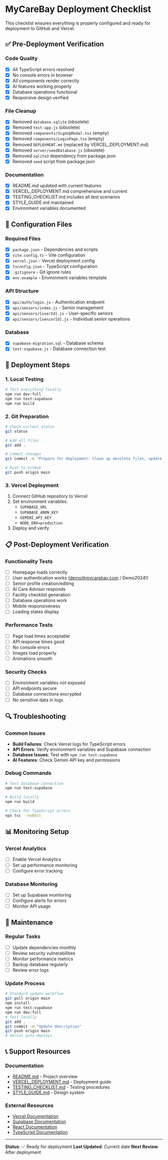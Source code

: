 # MyCareBay Deployment Checklist

This checklist ensures everything is properly configured and ready for deployment to GitHub and Vercel.

## ✅ Pre-Deployment Verification

### Code Quality
- [x] All TypeScript errors resolved
- [x] No console errors in browser
- [x] All components render correctly
- [x] AI features working properly
- [x] Database operations functional
- [x] Responsive design verified

### File Cleanup
- [x] Removed `database.sqlite` (obsolete)
- [x] Removed `test-app.js` (obsolete)
- [x] Removed `components/SignUpModal.tsx` (empty)
- [x] Removed `components/LoginPage.tsx` (empty)
- [x] Removed `DEPLOYMENT.md` (replaced by VERCEL_DEPLOYMENT.md)
- [x] Removed `server/seedDatabase.js` (obsolete)
- [x] Removed `sqlite3` dependency from package.json
- [x] Removed `seed` script from package.json

### Documentation
- [x] README.md updated with current features
- [x] VERCEL_DEPLOYMENT.md comprehensive and current
- [x] TESTING_CHECKLIST.md includes all test scenarios
- [x] STYLE_GUIDE.md maintained
- [x] Environment variables documented

## 🔧 Configuration Files

### Required Files
- [x] `package.json` - Dependencies and scripts
- [x] `vite.config.ts` - Vite configuration
- [x] `vercel.json` - Vercel deployment config
- [x] `tsconfig.json` - TypeScript configuration
- [x] `.gitignore` - Git ignore rules
- [x] `env.example` - Environment variables template

### API Structure
- [x] `api/auth/login.js` - Authentication endpoint
- [x] `api/seniors/index.js` - Senior management
- [x] `api/seniors/[userId].js` - User-specific seniors
- [x] `api/seniors/[seniorId].js` - Individual senior operations

### Database
- [x] `supabase-migration.sql` - Database schema
- [x] `test-supabase.js` - Database connection test

## 🚀 Deployment Steps

### 1. Local Testing
```bash
# Test everything locally
npm run dev:full
npm run test:supabase
npm run build
```

### 2. Git Preparation
```bash
# Check current status
git status

# Add all files
git add .

# Commit changes
git commit -m "Prepare for deployment: Clean up obsolete files, update documentation, and finalize configuration"

# Push to GitHub
git push origin main
```

### 3. Vercel Deployment
1. Connect GitHub repository to Vercel
2. Set environment variables:
   - `SUPABASE_URL`
   - `SUPABASE_ANON_KEY`
   - `GEMINI_API_KEY`
   - `NODE_ENV=production`
3. Deploy and verify

## 📋 Post-Deployment Verification

### Functionality Tests
- [ ] Homepage loads correctly
- [ ] User authentication works (demo@mycarebay.com / Demo2024!)
- [ ] Senior profile creation/editing
- [ ] AI Care Advisor responds
- [ ] Facility checklist generation
- [ ] Database operations work
- [ ] Mobile responsiveness
- [ ] Loading states display

### Performance Tests
- [ ] Page load times acceptable
- [ ] API response times good
- [ ] No console errors
- [ ] Images load properly
- [ ] Animations smooth

### Security Checks
- [ ] Environment variables not exposed
- [ ] API endpoints secure
- [ ] Database connections encrypted
- [ ] No sensitive data in logs

## 🔍 Troubleshooting

### Common Issues
- **Build Failures**: Check Vercel logs for TypeScript errors
- **API Errors**: Verify environment variables and Supabase connection
- **Database Issues**: Test with `npm run test:supabase`
- **AI Features**: Check Gemini API key and permissions

### Debug Commands
```bash
# Test database connection
npm run test:supabase

# Build locally
npm run build

# Check for TypeScript errors
npx tsc --noEmit
```

## 📊 Monitoring Setup

### Vercel Analytics
- [ ] Enable Vercel Analytics
- [ ] Set up performance monitoring
- [ ] Configure error tracking

### Database Monitoring
- [ ] Set up Supabase monitoring
- [ ] Configure alerts for errors
- [ ] Monitor API usage

## 🔄 Maintenance

### Regular Tasks
- [ ] Update dependencies monthly
- [ ] Review security vulnerabilities
- [ ] Monitor performance metrics
- [ ] Backup database regularly
- [ ] Review error logs

### Update Process
```bash
# Standard update workflow
git pull origin main
npm install
npm run test:supabase
npm run dev:full
# Test locally
git add .
git commit -m "Update description"
git push origin main
# Vercel auto-deploys
```

## 📞 Support Resources

### Documentation
- [README.md](README.md) - Project overview
- [VERCEL_DEPLOYMENT.md](VERCEL_DEPLOYMENT.md) - Deployment guide
- [TESTING_CHECKLIST.md](TESTING_CHECKLIST.md) - Testing procedures
- [STYLE_GUIDE.md](STYLE_GUIDE.md) - Design system

### External Resources
- [Vercel Documentation](https://vercel.com/docs)
- [Supabase Documentation](https://supabase.com/docs)
- [React Documentation](https://react.dev)
- [TypeScript Documentation](https://www.typescriptlang.org/docs)

---

**Status**: ✅ Ready for deployment
**Last Updated**: Current date
**Next Review**: After deployment
